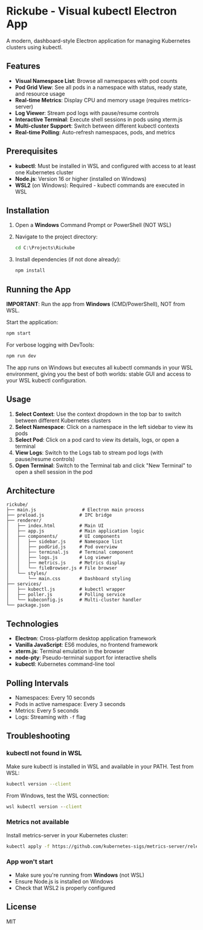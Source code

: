 # Rickube - Visual kubectl Electron App

A modern, dashboard-style Electron application for managing Kubernetes clusters using kubectl.

## Features

- **Visual Namespace List**: Browse all namespaces with pod counts
- **Pod Grid View**: See all pods in a namespace with status, ready state, and resource usage
- **Real-time Metrics**: Display CPU and memory usage (requires metrics-server)
- **Log Viewer**: Stream pod logs with pause/resume controls
- **Interactive Terminal**: Execute shell sessions in pods using xterm.js
- **Multi-cluster Support**: Switch between different kubectl contexts
- **Real-time Polling**: Auto-refresh namespaces, pods, and metrics

## Prerequisites

- **kubectl**: Must be installed in WSL and configured with access to at least one Kubernetes cluster
- **Node.js**: Version 16 or higher (installed on Windows)
- **WSL2** (on Windows): Required - kubectl commands are executed in WSL

## Installation

1. Open a **Windows** Command Prompt or PowerShell (NOT WSL)

2. Navigate to the project directory:
   ```cmd
   cd C:\Projects\Rickube
   ```

3. Install dependencies (if not done already):
   ```cmd
   npm install
   ```

## Running the App

**IMPORTANT**: Run the app from **Windows** (CMD/PowerShell), NOT from WSL.

Start the application:

```cmd
npm start
```

For verbose logging with DevTools:

```cmd
npm run dev
```

The app runs on Windows but executes all kubectl commands in your WSL environment, giving you the best of both worlds: stable GUI and access to your WSL kubectl configuration.

## Usage

1. **Select Context**: Use the context dropdown in the top bar to switch between different Kubernetes clusters
2. **Select Namespace**: Click on a namespace in the left sidebar to view its pods
3. **Select Pod**: Click on a pod card to view its details, logs, or open a terminal
4. **View Logs**: Switch to the Logs tab to stream pod logs (with pause/resume controls)
5. **Open Terminal**: Switch to the Terminal tab and click "New Terminal" to open a shell session in the pod

## Architecture

```
rickube/
├── main.js                 # Electron main process
├── preload.js             # IPC bridge
├── renderer/
│   ├── index.html         # Main UI
│   ├── app.js             # Main application logic
│   ├── components/        # UI components
│   │   ├── sidebar.js     # Namespace list
│   │   ├── podGrid.js     # Pod overview
│   │   ├── terminal.js    # Terminal component
│   │   ├── logs.js        # Log viewer
│   │   ├── metrics.js     # Metrics display
│   │   └── fileBrowser.js # File browser
│   └── styles/
│       └── main.css       # Dashboard styling
├── services/
│   ├── kubectl.js         # kubectl wrapper
│   ├── poller.js          # Polling service
│   └── kubeconfig.js      # Multi-cluster handler
└── package.json
```

## Technologies

- **Electron**: Cross-platform desktop application framework
- **Vanilla JavaScript**: ES6 modules, no frontend framework
- **xterm.js**: Terminal emulation in the browser
- **node-pty**: Pseudo-terminal support for interactive shells
- **kubectl**: Kubernetes command-line tool

## Polling Intervals

- Namespaces: Every 10 seconds
- Pods in active namespace: Every 3 seconds
- Metrics: Every 5 seconds
- Logs: Streaming with `-f` flag

## Troubleshooting

### kubectl not found in WSL
Make sure kubectl is installed in WSL and available in your PATH. Test from WSL:
```bash
kubectl version --client
```

From Windows, test the WSL connection:
```cmd
wsl kubectl version --client
```

### Metrics not available
Install metrics-server in your Kubernetes cluster:
```bash
kubectl apply -f https://github.com/kubernetes-sigs/metrics-server/releases/latest/download/components.yaml
```

### App won't start
- Make sure you're running from **Windows** (not WSL)
- Ensure Node.js is installed on Windows
- Check that WSL2 is properly configured

## License

MIT
